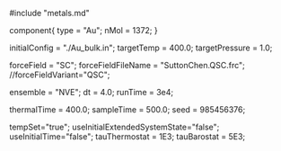 #include "metals.md"


component{
  type = "Au";
  nMol = 1372;
}

initialConfig = "./Au_bulk.in";
targetTemp = 400.0;
targetPressure = 1.0;

forceField = "SC";
forceFieldFileName = "SuttonChen.QSC.frc";
//forceFieldVariant="QSC";

ensemble = "NVE";
dt = 4.0;
runTime = 3e4;

thermalTime = 400.0;
sampleTime = 500.0;
seed = 985456376;

tempSet="true";
useInitialExtendedSystemState="false";
useInitialTime="false";
tauThermostat = 1E3;
tauBarostat = 5E3;
